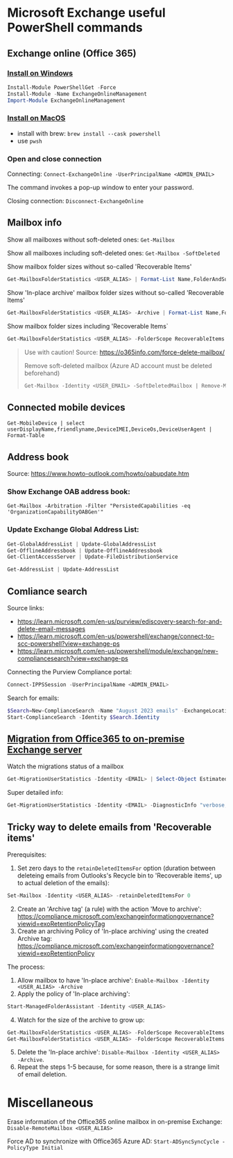 # Microsoft Exchange useful PowerShell commands

## Exchange online (Office 365)

### [Install on Windows](https://www.techielass.com/install-exchange-online-powershell-modules)

```PowerShell
Install-Module PowerShellGet -Force
Install-Module -Name ExchangeOnlineManagement
Import-Module ExchangeOnlineManagement
```

### [Install on MacOS](https://learn.microsoft.com/en-us/powershell/scripting/install/installing-powershell-on-macos?view=powershell-7.3)

- install with brew: `brew install --cask powershell`
- use `pwsh`

### Open and close connection

Connecting: `Connect-ExchangeOnline -UserPrincipalName <ADMIN_EMAIL>`

The command invokes a pop-up window to enter your password.

Closing connection: `Disconnect-ExchangeOnline`


## Mailbox info

Show all mailboxes without soft-deleted ones: `Get-Mailbox`

Show all mailboxes including soft-deleted ones: `Get-Mailbox -SoftDeleted`

Show mailbox folder sizes without so-called 'Recoverable Items'
```PowerShell
Get-MailboxFolderStatistics <USER_ALIAS> | Format-List Name,FolderAndSubfolderSize,ItemsInFolderAndSubfolders
```

Show 'In-place archive' mailbox folder sizes without so-called 'Recoverable Items'
```PowerShell
Get-MailboxFolderStatistics <USER_ALIAS> -Archive | Format-List Name,FolderAndSubfolderSize,ItemsInFolderAndSubfolders
```

Show mailbox folder sizes including 'Recoverable Items`
```PowerShell
Get-MailboxFolderStatistics <USER_ALIAS> -FolderScope RecoverableItems | Format-List Name,FolderAndSubfolderSize,ItemsInFolderAndSubfolders
```

> Use with caution!
> Source: https://o365info.com/force-delete-mailbox/
>
> Remove soft-deleted mailbox (Azure AD account must be deleted beforehand)
> ```PowerShell
> Get-Mailbox -Identity <USER_EMAIL> -SoftDeletedMailbox | Remove-Mailbox -PermanentlyDelete -Force -Confirm:$false
> ```

## Connected mobile devices

`Get-MobileDevice | select userDisplayName,friendlyname,DeviceIMEI,DeviceOs,DeviceUserAgent | Format-Table`

## Address book

Source: https://www.howto-outlook.com/howto/oabupdate.htm

### Show Exchange OAB address book:

`Get-Mailbox -Arbitration -Filter "PersistedCapabilities -eq 'OrganizationCapabilityOABGen'"`

### Update Exchange Global Address List:
```PowerShell
Get-GlobalAddressList | Update-GlobalAddressList
Get-OfflineAddressbook | Update-OfflineAddressbook
Get-ClientAccessServer | Update-FileDistributionService

Get-AddressList | Update-AddressList
```

## Comliance search

Source links:
- https://learn.microsoft.com/en-us/purview/ediscovery-search-for-and-delete-email-messages
- https://learn.microsoft.com/en-us/powershell/exchange/connect-to-scc-powershell?view=exchange-ps
- https://learn.microsoft.com/en-us/powershell/module/exchange/new-compliancesearch?view=exchange-ps

Connecting the Purview Compliance portal:
```PowerShell
Connect-IPPSSession -UserPrincipalName <ADMIN_EMAIL>
```

Search for emails:
```PowerShell
$Search=New-ComplianceSearch -Name "August 2023 emails" -ExchangeLocation <SEARCHED_EMAIL> -ContentMatchQuery '(Received:8/1/2023..8/31/2023)'
Start-ComplianceSearch -Identity $Search.Identity
```

## [Migration from Office365 to on-premise Exchange server](https://learn.microsoft.com/en-us/powershell/module/exchange/get-migrationuserstatistics?view=exchange-ps)

Watch the migrations status of a mailbox
```PowerShell
Get-MigrationUserStatistics -Identity <EMAIL> | Select-Object EstimatedTotalTransferSize,BytesTransferred,TotalItemsInSourceMailboxCount,SyncedItemCount,SkippedItemCount,PercentageComplete | Format-List
```

Super detailed info:
```PowerShell
Get-MigrationUserStatistics -Identity <EMAIL> -DiagnosticInfo "verbose,showtimeslots,showtimeline,status,reports,endpoints" -IncludeReport | Format-List
```

## Tricky way to delete emails from 'Recoverable items'

Prerequisites:
1. Set zero days to the `retainDeletedItemsFor` option (duration between deleteing emails from Outlooks's Recycle bin to 'Recoverable items', up to actual deletion of the emails):
```PowerShell
Set-Mailbox -Identity <USER_ALIAS> -retainDeletedItemsFor 0
```
2. Create an 'Archive tag' (a rule) with the action 'Move to archive': https://compliance.microsoft.com/exchangeinformationgovernance?viewid=exoRetentionPolicyTag
3. Create an archiving Policy of 'In-place archiving' using the created Archive tag: https://compliance.microsoft.com/exchangeinformationgovernance?viewid=exoRetentionPolicy

The process:
1. Allow mailbox to have 'In-place archive': `Enable-Mailbox -Identity <USER_ALIAS> -Archive`
2. Apply the policy of 'In-place archiving':
```PowerShell
Start-ManagedFolderAssistant -Identity <USER_ALIAS>
```
4. Watch for the size of the archive to grow up:
```PowerShell
Get-MailboxFolderStatistics <USER_ALIAS> -FolderScope RecoverableItems -Archive | Format-List Name,FolderAndSubfolderSize,ItemsInFolderAndSubfolders
Get-MailboxFolderStatistics <USER_ALIAS> -FolderScope RecoverableItems | Format-List Name,FolderAndSubfolderSize,ItemsInFolderAndSubfolders
```
5. Delete the 'In-place archive': `Disable-Mailbox -Identity <USER_ALIAS> -Archive`.
6. Repeat the steps 1-5 because, for some reason, there is a strange limit of email deletion.

# Miscellaneous
Erase information of the Office365 online mailbox in on-premise Exchange: `Disable-RemoteMailbox <USER_ALIAS>`

Force AD to synchronize with Office365 Azure AD: `Start-ADSyncSyncCycle -PolicyType Initial`
